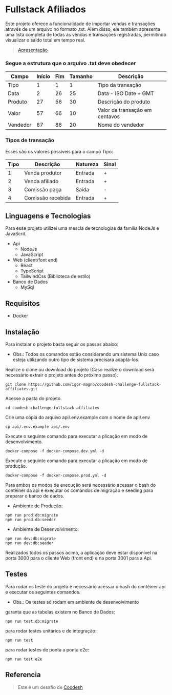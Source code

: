 # Fullstack Afiliados

Este projeto oferece a funcionalidade de importar vendas e transações através de um arquivo no formato .txt. Além disso, ele também apresenta uma lista completa de todas as vendas e transações registradas, permitindo visualizar o saldo total em tempo real.

>  [Apresentação](https://www.loom.com/embed/498cefcae23f44f193e59840c526ac25)

### Segue a estrutura que o arquivo .txt deve obedecer

| Campo    | Início | Fim | Tamanho | Descrição                      |
| -------- | ------ | --- | ------- | ------------------------------ |
| Tipo     | 1      | 1   | 1       | Tipo da transação              |
| Data     | 2      | 26  | 25      | Data - ISO Date + GMT          |
| Produto  | 27     | 56  | 30      | Descrição do produto           |
| Valor    | 57     | 66  | 10      | Valor da transação em centavos |
| Vendedor | 67     | 86  | 20      | Nome do vendedor               |

### Tipos de transação

Esses são os valores possíveis para o campo Tipo:

| Tipo | Descrição         | Natureza | Sinal |
| ---- | ----------------- | -------- | ----- |
| 1    | Venda produtor    | Entrada  | +     |
| 2    | Venda afiliado    | Entrada  | +     |
| 3    | Comissão paga     | Saída    | -     |
| 4    | Comissão recebida | Entrada  | +     |

## Linguagens e Tecnologias
Para esse projeto utilizei uma mescla de tecnologias da família NodeJs e JavaScrit.
- Api
   - NodeJs
   - JavaScript
- Web (client/font end)
   - React
   - TypeScript
   - TailwindCss (Biblioteca de estilo)
- Banco de Dados
   - MySql

## Requisitos
- Docker

## Instalação
Para instalar o projeto basta seguir os passos abaixo:
- Obs.: Todos os comandos estão considerando um sistema Unix caso esteja utilizando outro tipo de sistema precisara adaptá-los.

Realize o clone ou download do projeto (Caso realize o download será necessário extrair o projeto antes do próximo passo).
```
git clone https://github.com/igor-magno/coodesh-challenge-fullstack-affiliates.git
```

Acesse a pasta do projeto.
```
cd coodesh-challenge-fullstack-affiliates
```

Crie uma cópia do arquivo api/.env.example com o nome de api/.env
```
cp api/.env.example api/.env
```

Execute o seguinte comando para executar a plicação em modo de desenvolvimento.
```
docker-compose -f docker-compose.dev.yml -d
```

Execute o seguinte comando para executar a plicação em modo de produção.
```
docker-compose -f docker-compose.prod.yml -d
```

Para ambos os modos de execução será necessário acessar o bash do contêiner da api e executar os comandos de migração e seeding para preparar o banco de dados.

- Ambiente de Produção:
```
npm run prod:db:migrate
npm run prod:db:seeder
```

- Ambiente de Desenvolvimento:
```
npm run dev:db:migrate
npm run dev:db:seeder
```

Realizados todos os passos acima, a aplicação deve estar disponível na porta 3000 para o cliente Web (front end) e na porta 3001 para a Api.

## Testes
Para rodar os teste do projeto é necessário acessar o bash do contêiner api e executar os seguintes comandos.
- Obs.: Os testes só rodam em ambiente de desenvolvimento

garanta que as tabelas existem no Banco de Dados:
```
npm run test:db:migrate
```

para rodar testes unitários e de integração:
```
npm run test
```

para rodar testes de ponta a ponta e2e:
```
npm run test:e2e
```

## Referencia
>  Este é um desafio de [Coodesh](https://coodesh.com/)

